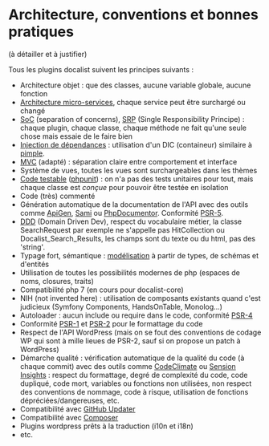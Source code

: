 # Architecture, conventions et bonnes pratiques

(à détailler et à justifier)

Tous les plugins docalist suivent les principes suivants :

- Architecture objet : que des classes, aucune variable globale, aucune fonction
- [Architecture micro-services](https://en.wikipedia.org/wiki/Microservices), chaque service peut être surchargé ou changé
- [SoC](https://en.wikipedia.org/wiki/Separation_of_concerns) (separation of concerns), [SRP](https://en.wikipedia.org/wiki/Single_responsibility_principle) (Single Responsibility Principe) : chaque plugin, chaque classe, chaque méthode ne fait qu'une seule chose mais essaie de le faire bien
- [Injection de dépendances](https://fr.wikipedia.org/wiki/Injection_de_d%C3%A9pendances) : utilisation d'un DIC (containeur) similaire à [pimple](http://pimple.sensiolabs.org/).
- [MVC](https://fr.wikipedia.org/wiki/Mod%C3%A8le-vue-contr%C3%B4leur) (adapté) : séparation claire entre comportement et interface
- Système de vues, toutes les vues sont surchargeables dans les thèmes
- [Code testable](http://misko.hevery.com/code-reviewers-guide/) ([phpunit](https://phpunit.de/)) : on n'a pas des tests unitaires pour tout, mais chaque classe est *conçue* pour pouvoir être testée en isolation
- Code (très) commenté
- Génération automatique de la documentation de l'API avec des outils comme [ApiGen](http://www.apigen.org/), [Sami](https://github.com/FriendsOfPHP/Sami) ou [PhpDocumentor](http://www.phpdoc.org/). Conformité [PSR-5](https://github.com/phpDocumentor/fig-standards/tree/master/proposed).
- [DDD](https://en.wikipedia.org/wiki/Domain-driven_design) (Domain Driven Dev), respect du vocabulaire métier, la classe SearchRequest par exemple ne s'appelle pas HitCollection ou Docalist_Search_Results, les champs sont du texte ou du html, pas des 'string'.
- Typage fort, sémantique : [modélisation](https://fr.wikipedia.org/wiki/Mod%C3%A8le_entit%C3%A9-association) à partir de types, de schémas et d'entités
- Utilisation de toutes les possibilités modernes de php (espaces de noms, closures, traits)
- Compatibilité php 7 (en cours pour docalist-core)
- NIH (not invented here) : utilisation de composants existants quand c'est judicieux (Symfony Components, HandsOnTable, Monolog...)
- Autoloader : aucun include ou require dans le code, conformité [PSR-4](http://www.php-fig.org/psr/psr-4/)
- Conformité [PSR-1](http://www.php-fig.org/psr/psr-1/) et [PSR-2](http://www.php-fig.org/psr/psr-2/) pour le formattage du code
- Respect de l'API WordPress (mais on se fout des conventions de codage WP qui sont à mille lieues de PSR-2, sauf si on propose un patch à WordPress)
- Démarche qualité : vérification automatique de la qualité du code (à chaque commit) avec des outils comme [CodeClimate](https://codeclimate.com/) ou [Sension Insights](https://insight.sensiolabs.com/) : respect du formattage, degré de complexité du code, code dupliqué, code mort, variables ou fonctions non utilisées, non respect des conventions de nommage, code à risque, utilisation de fonctions dépréciées/dangereuses, etc.
- Compatibilité avec [GitHub Updater](https://github.com/afragen/github-updater)
- Compatibilité avec [Composer](https://getcomposer.org/)
- Plugins wordpress prêts à la traduction (i10n et i18n)
- etc.